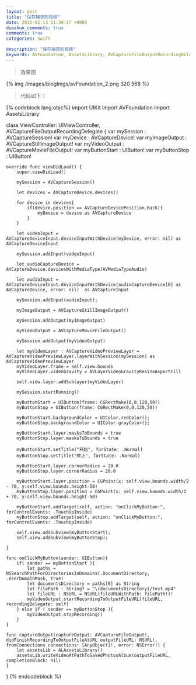 ```yaml
---
layout: post
title: "保存捕获的视频"
date: 2015-02-13 11:39:17 +0800
duoshuo_comments: true
comments: true
categories: Swift

description: "保存捕获的视频"
keywords: AVFoundation, AssetsLibrary, AVCaptureFileOutputRecordingDelegate, AVCaptureSession, AVCaptureDevice, AVCaptureStillImageOutput, AVCaptureMovieFileOutput
---
```


>效果图

{% img /images/blogImgs/avFoundation_2.png 320 568 %}

>代码如下：

<!--more-->
{% codeblock lang:objc%}
import UIKit
import AVFoundation
import AssetsLibrary

class ViewController: UIViewController, AVCaptureFileOutputRecordingDelegate {
    var mySession : AVCaptureSession!
    var myDevice : AVCaptureDevice!
    var myImageOutput : AVCaptureStillImageOutput!
    var myVideoOutput : AVCaptureMovieFileOutput!
    var myButtonStart : UIButton!
    var myButtonStop : UIButton!
    
    override func viewDidLoad() {
        super.viewDidLoad()
        
        mySession = AVCaptureSession()
        
        let devices = AVCaptureDevice.devices()
        
        for device in devices{
            if(device.position == AVCaptureDevicePosition.Back){
                myDevice = device as AVCaptureDevice
            }
        }
        
        let videoInput = AVCaptureDeviceInput.deviceInputWithDevice(myDevice, error: nil) as AVCaptureDeviceInput
        
        mySession.addInput(videoInput)
        
        let audioCaptureDevice = AVCaptureDevice.devicesWithMediaType(AVMediaTypeAudio)
        
        let audioInput = AVCaptureDeviceInput.deviceInputWithDevice(audioCaptureDevice[0] as AVCaptureDevice, error: nil)  as AVCaptureInput
        
        mySession.addInput(audioInput);
        
        myImageOutput = AVCaptureStillImageOutput()
        
        mySession.addOutput(myImageOutput)
        
        myVideoOutput = AVCaptureMovieFileOutput()
        
        mySession.addOutput(myVideoOutput)
        
        let myVideoLayer : AVCaptureVideoPreviewLayer = AVCaptureVideoPreviewLayer.layerWithSession(mySession) as AVCaptureVideoPreviewLayer
        myVideoLayer.frame = self.view.bounds
        myVideoLayer.videoGravity = AVLayerVideoGravityResizeAspectFill
        
        self.view.layer.addSublayer(myVideoLayer)
        
        mySession.startRunning()
        
        myButtonStart = UIButton(frame: CGRectMake(0,0,120,50))
        myButtonStop = UIButton(frame: CGRectMake(0,0,120,50))
        
        myButtonStart.backgroundColor = UIColor.redColor();
        myButtonStop.backgroundColor = UIColor.grayColor();
        
        myButtonStart.layer.masksToBounds = true
        myButtonStop.layer.masksToBounds = true
        
        myButtonStart.setTitle("开始", forState: .Normal)
        myButtonStop.setTitle("停止", forState: .Normal)
        
        myButtonStart.layer.cornerRadius = 20.0
        myButtonStop.layer.cornerRadius = 20.0
        
        myButtonStart.layer.position = CGPoint(x: self.view.bounds.width/2 - 70, y:self.view.bounds.height-50)
        myButtonStop.layer.position = CGPoint(x: self.view.bounds.width/2 + 70, y:self.view.bounds.height-50)
        
        myButtonStart.addTarget(self, action: "onClickMyButton:", forControlEvents: .TouchUpInside)
        myButtonStop.addTarget(self, action: "onClickMyButton:", forControlEvents: .TouchUpInside)
        
        self.view.addSubview(myButtonStart);
        self.view.addSubview(myButtonStop);
        
    }
    
    func onClickMyButton(sender: UIButton){
        if( sender == myButtonStart ){
            let paths = NSSearchPathForDirectoriesInDomains(.DocumentDirectory, .UserDomainMask, true)
            let documentsDirectory = paths[0] as String
            let filePath : String? = "\(documentsDirectory)/test.mp4"
            let fileURL : NSURL = NSURL(fileURLWithPath: filePath!)!
            myVideoOutput.startRecordingToOutputFileURL(fileURL, recordingDelegate: self)
        } else if ( sender == myButtonStop ){
            myVideoOutput.stopRecording()
        }
    }
    
    func captureOutput(captureOutput: AVCaptureFileOutput!, didFinishRecordingToOutputFileAtURL outputFileURL: NSURL!, fromConnections connections: [AnyObject]!, error: NSError!) {
        let assetsLib = ALAssetsLibrary()
        assetsLib.writeVideoAtPathToSavedPhotosAlbum(outputFileURL, completionBlock: nil)
    }
}
{% endcodeblock %}